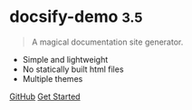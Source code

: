 <!--![logo](_media/icon.svg)-->

# docsify-demo <small>3.5</small>

> A magical documentation site generator.

- Simple and lightweight
- No statically built html files
- Multiple themes

[GitHub](https://github.com/grandcolline/docsify-demo/)
[Get Started](#docsify-demo)
